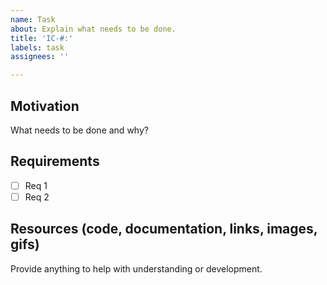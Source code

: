 ```yaml
---
name: Task
about: Explain what needs to be done.
title: 'IC-#:'
labels: task
assignees: ''

---
```


## Motivation
What needs to be done and why?

## Requirements
- [ ] Req 1
- [ ] Req 2

## Resources (code, documentation, links, images, gifs)
Provide anything to help with understanding or development.
